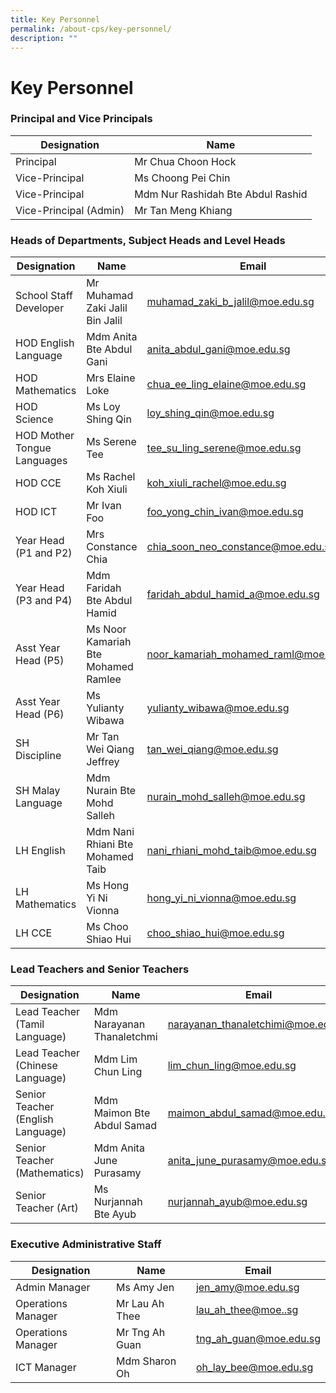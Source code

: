 ```yaml
---
title: Key Personnel
permalink: /about-cps/key-personnel/
description: ""
---
```

# **Key Personnel**


### Principal and Vice Principals


| Designation 	| Name 	|
|---	|---	|
| Principal 	| Mr Chua Choon Hock 	|
| Vice-Principal 	| Ms Choong Pei Chin 	|
| Vice-Principal 	| Mdm Nur Rashidah Bte Abdul Rashid 	|
| Vice-Principal (Admin) 	| Mr Tan Meng Khiang 	|



### Heads of Departments, Subject Heads and Level Heads

| Designation 	| Name 	| Email 	|
|---	|---	|---	|
| School Staff Developer 	| Mr Muhamad Zaki Jalil Bin Jalil 	| [muhamad_zaki_b_jalil@moe.edu.sg](mailto:muhamad_zaki_b_jalil@moe.edu.sg) 	|
| HOD English Language 	| Mdm Anita Bte Abdul Gani 	| [anita_abdul_gani@moe.edu.sg](mailto:anita_abdul_gani@moe.edu.sg) 	|
| HOD Mathematics 	| Mrs Elaine Loke 	| [chua_ee_ling_elaine@moe.edu.sg](mailto:chua_ee_ling_elaine@moe.edu.sg) 	|
| HOD Science 	| Ms Loy Shing Qin 	| [loy_shing_qin@moe.edu.sg](mailto:loy_shing_qin@moe.edu.sg) 	|
| HOD Mother Tongue Languages 	| Ms Serene Tee 	| [tee_su_ling_serene@moe.edu.sg](mailto:tee_su_ling_serene@moe.edu.sg) 	|
| HOD CCE 	| Ms Rachel Koh Xiuli 	| [koh_xiuli_rachel@moe.edu.sg](mailto:koh_xiuli_rachel@moe.edu.sg) 	|
| HOD ICT 	| Mr Ivan Foo 	| [foo_yong_chin_ivan@moe.edu.sg](mailto:foo_yong_chin_ivan@moe.edu.sg) 	|
| Year Head (P1 and P2) 	| Mrs Constance Chia 	| [chia_soon_neo_constance@moe.edu.sg](mailto:chia_soon_neo_constance@moe.edu.sg) 	|
| Year Head (P3 and P4) 	| Mdm Faridah Bte Abdul Hamid 	| [faridah_abdul_hamid_a@moe.edu.sg](mailto:faridah_abdul_hamid_a@moe.edu.sg) 	|
| Asst Year Head (P5) 	| Ms Noor Kamariah Bte Mohamed Ramlee 	| [noor_kamariah_mohamed_raml@moe.edu.sg](mailto:noor_kamariah_mohamed_raml@moe.edu.sg) 	|
| Asst Year Head (P6) 	| Ms Yulianty Wibawa 	| [yulianty_wibawa@moe.edu.sg](mailto:yulianty_wibawa@moe.edu.sg) 	|
| SH Discipline 	| Mr Tan Wei Qiang Jeffrey 	| [tan_wei_qiang@moe.edu.sg](mailto:tan_wei_qiang@moe.edu.sg) 	|
| SH Malay Language 	| Mdm Nurain Bte Mohd Salleh 	| [nurain_mohd_salleh@moe.edu.sg](mailto:nurain_mohd_salleh@moe.edu.sg) 	|
| LH English 	| Mdm Nani Rhiani Bte Mohamed Taib 	| [nani_rhiani_mohd_taib@moe.edu.sg](mailto:nani_rhiani_mohd_taib@moe.edu.sg) 	|
|  LH Mathematics 	| Ms Hong Yi Ni Vionna 	| [hong_yi_ni_vionna@moe.edu.sg](mailto:hong_yi_ni_vionna@moe.edu.sg) 	|
|  LH CCE 	| Ms Choo Shiao Hui 	|  [choo_shiao_hui@moe.edu.sg](mailto:choo_shiao_hui@moe.edu.sg) 	|



### Lead Teachers and Senior Teachers

| Designation 	| Name 	| Email 	|
|---	|---	|---	|
| Lead Teacher (Tamil Language) 	| Mdm Narayanan Thanaletchmi 	| [narayanan_thanaletchimi@moe.edu.sg](mailto:narayanan_thanaletchimi@moe.edu.sg) 	|
| Lead Teacher (Chinese Language) 	| Mdm Lim Chun Ling 	| [lim_chun_ling@moe.edu.sg](mailto:lim_chun_ling@moe.edu.sg) 	|
| Senior Teacher (English Language) 	| Mdm Maimon Bte Abdul Samad 	| [maimon_abdul_samad@moe.edu.sg](mailto:maimon_abdul_samad@moe.edu.sg) 	|
| Senior Teacher (Mathematics) 	| Mdm Anita June Purasamy 	| [anita_june_purasamy@moe.edu.sg](mailto:anita_june_purasamy@moe.edu.sg) 	|
| Senior Teacher (Art) 	| Ms Nurjannah Bte Ayub 	| [nurjannah_ayub@moe.edu.sg](mailto:nurjannah_ayub@moe.edu.sg) 	|



### Executive Administrative Staff

| Designation 	| Name 	| Email 	|
|---	|---	|---	|
| Admin Manager 	| Ms Amy Jen 	| [jen_amy@moe.edu.sg](mailto:jen_amy@moe.edu.sg) 	|
| Operations Manager 	| Mr Lau Ah Thee 	| [lau_ah_thee@moe..sg](mailto:lau_ah_thee@moe..sg) 	|
|  Operations Manager      	|  Mr Tng Ah Guan 	|  [tng_ah_guan@moe.edu.sg](mailto:tng_ah_guan@moe.edu.sg) 	|
|  ICT Manager      	|  Mdm Sharon Oh 	|  [oh_lay_bee@moe.edu.sg](mailto:oh_lay_bee@moe.edu.sg) 	|